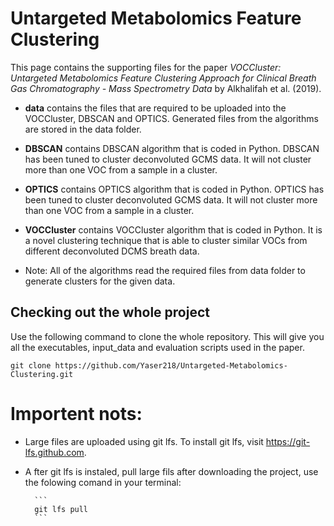 # Untargeted Metabolomics Feature Clustering

This page contains the supporting files for the paper *VOCCluster: Untargeted Metabolomics Feature Clustering Approach for Clinical Breath Gas Chromatography - Mass Spectrometry Data* by Alkhalifah et al. (2019).

- **data**  contains the files that are required to be uploaded into the VOCCluster, DBSCAN and OPTICS. Generated files from the algorithms are stored in the data folder.

- **DBSCAN** contains DBSCAN algorithm that is coded in Python. DBSCAN has been tuned to cluster deconvoluted GCMS data. It will not cluster more than one VOC from a sample in a cluster.

- **OPTICS** contains OPTICS algorithm that is coded in Python. OPTICS has been tuned to cluster deconvoluted GCMS data. It will not cluster more than one VOC from a sample in a cluster.

- **VOCCluster** contains VOCCluster algorithm that is coded in Python. It is a novel clustering technique that is able to cluster similar VOCs from different deconvoluted DCMS breath data.

- Note: All of the algorithms read the required files from data folder to generate clusters for the given data.



## Checking out the whole project

Use the following command to clone the whole repository. This will give you all the executables, input_data and evaluation scripts used in the paper.


```
git clone https://github.com/Yaser218/Untargeted-Metabolomics-Clustering.git
```

# Importent nots: 

- Large files are uploaded using git lfs. To install git lfs, visit https://git-lfs.github.com.

- A fter git lfs is instaled, pull large fils after downloading the project, use the folowing comand in your terminal:

        ```
        git lfs pull
        ```
